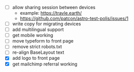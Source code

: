 - [ ] allow sharing session between devices
  - example: https://travle.earth/
  - https://github.com/patcon/astro-test-polis/issues/1
- [ ] write copy for migrating devices
- [ ] add multilingual support
- [ ] get mobile working
- [ ] move typeform to front page
- [ ] remove strict robots.txt
- [ ] re-align BaseLayout text
- [x] add logo to front page
- [x] get mailchimp referral working
